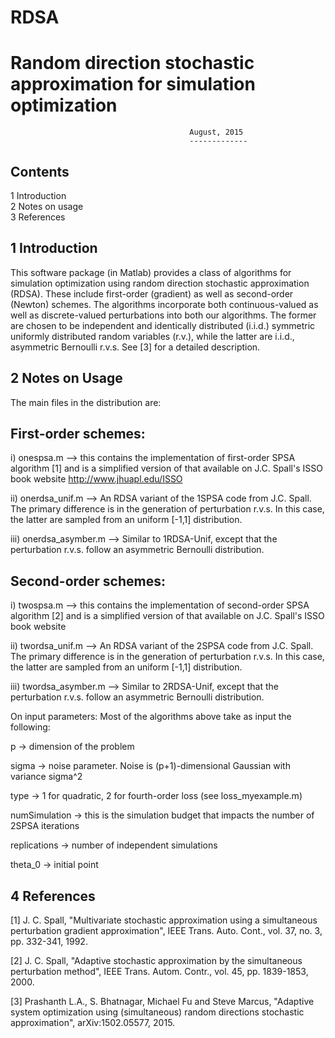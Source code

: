 # RDSA
Random direction stochastic approximation for simulation optimization
=====================================================================
											August, 2015
											-------------
Contents
--------
1 Introduction                                                                                                  
2 Notes on usage	
3 References
                                                       
1 Introduction
--------------
This software package (in Matlab) provides a class of algorithms for simulation optimization using random direction stochastic approximation (RDSA). 
These include first-order (gradient) as well as second-order (Newton) schemes. The algorithms incorporate both continuous-valued as well as discrete-valued perturbations into both our algorithms. The former are chosen to be independent and identically distributed (i.i.d.) symmetric uniformly distributed random variables (r.v.), while the latter are i.i.d., asymmetric Bernoulli r.v.s. See [3] for a detailed description.

2 Notes on Usage
----------------
The main files in the distribution are:

First-order schemes:
-------------------
i) onespsa.m --> this contains the implementation of first-order SPSA algorithm [1] and is a simplified version of that available on J.C. Spall's ISSO book website http://www.jhuapl.edu/ISSO

ii) onerdsa_unif.m --> An RDSA variant of the 1SPSA code from J.C. Spall. The primary difference is in the generation of perturbation r.v.s. In this case, the latter are sampled from an uniform [-1,1] distribution.

iii) onerdsa_asymber.m --> Similar to 1RDSA-Unif, except that the perturbation r.v.s. follow an asymmetric Bernoulli distribution.

Second-order schemes:
---------------------
i) twospsa.m --> this contains the implementation of second-order SPSA algorithm [2] and is a simplified version of that available on J.C. Spall's ISSO book website 

ii) twordsa_unif.m --> An RDSA variant of the 2SPSA code from J.C. Spall. The primary difference is in the generation of perturbation r.v.s. In this case, the latter are sampled from an uniform [-1,1] distribution.

iii) twordsa_asymber.m --> Similar to 2RDSA-Unif, except that the perturbation r.v.s. follow an asymmetric Bernoulli distribution.

On input parameters: Most of the algorithms above take as input the following:

p -> dimension of the problem

sigma -> noise parameter. Noise is (p+1)-dimensional Gaussian with variance sigma^2

type -> 1 for quadratic, 2 for fourth-order loss (see loss_myexample.m)

numSimulation -> this is the simulation budget that impacts the number of 2SPSA iterations

replications -> number of independent simulations

theta_0 -> initial point

4 References
------------
[1] J. C. Spall, "Multivariate stochastic approximation using a simultaneous perturbation gradient approximation", IEEE Trans. Auto. Cont., vol. 37, no. 3, pp. 332-341, 1992.

[2] J. C. Spall, "Adaptive stochastic approximation by the simultaneous perturbation method", IEEE Trans. Autom. Contr., vol. 45, pp. 1839-1853, 2000.

[3] Prashanth L.A., S. Bhatnagar, Michael Fu and Steve Marcus, "Adaptive system optimization using (simultaneous) random directions stochastic approximation", arXiv:1502.05577, 2015.
